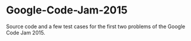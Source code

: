 # Google-Code-Jam-2015
Source code and a few test cases for the first two problems of the Google Code Jam 2015.
